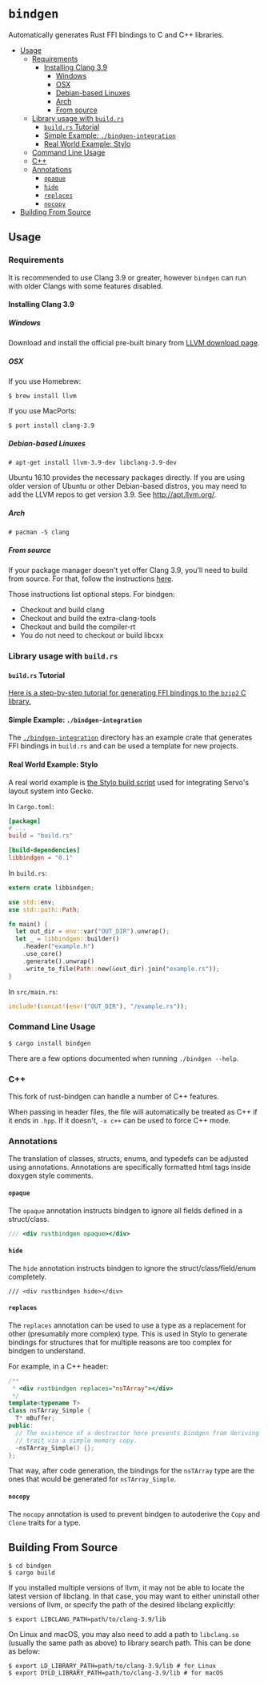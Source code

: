 # `bindgen`

Automatically generates Rust FFI bindings to C and C++ libraries.

<!-- START doctoc generated TOC please keep comment here to allow auto update -->
<!-- DON'T EDIT THIS SECTION, INSTEAD RE-RUN doctoc TO UPDATE -->


- [Usage](#usage)
  - [Requirements](#requirements)
    - [Installing Clang 3.9](#installing-clang-39)
      - [Windows](#windows)
      - [OSX](#osx)
      - [Debian-based Linuxes](#debian-based-linuxes)
      - [Arch](#arch)
      - [From source](#from-source)
  - [Library usage with `build.rs`](#library-usage-with-buildrs)
    - [`build.rs` Tutorial](#buildrs-tutorial)
    - [Simple Example: `./bindgen-integration`](#simple-example-bindgen-integration)
    - [Real World Example: Stylo](#real-world-example-stylo)
  - [Command Line Usage](#command-line-usage)
  - [C++](#c)
  - [Annotations](#annotations)
    - [`opaque`](#opaque)
    - [`hide`](#hide)
    - [`replaces`](#replaces)
    - [`nocopy`](#nocopy)
- [Building From Source](#building-from-source)

<!-- END doctoc generated TOC please keep comment here to allow auto update -->

## Usage

### Requirements

It is recommended to use Clang 3.9 or greater, however `bindgen` can run with
older Clangs with some features disabled.

#### Installing Clang 3.9

##### Windows

Download and install the official pre-built binary from
[LLVM download page](http://releases.llvm.org/download.html).

##### OSX

If you use Homebrew:

```
$ brew install llvm
```

If you use MacPorts:

```
$ port install clang-3.9
```

##### Debian-based Linuxes

```
# apt-get install llvm-3.9-dev libclang-3.9-dev
```

Ubuntu 16.10 provides the necessary packages directly. If you are using older
version of Ubuntu or other Debian-based distros, you may need to add the LLVM
repos to get version 3.9. See http://apt.llvm.org/.

##### Arch

```
# pacman -S clang
```

##### From source

If your package manager doesn't yet offer Clang 3.9, you'll need to build from
source. For that, follow the instructions
[here](http://clang.llvm.org/get_started.html).

Those instructions list optional steps. For bindgen:

* Checkout and build clang
* Checkout and build the extra-clang-tools
* Checkout and build the compiler-rt
* You do not need to checkout or build libcxx

### Library usage with `build.rs`

#### `build.rs` Tutorial

[Here is a step-by-step tutorial for generating FFI bindings to the `bzip2` C library.][tutorial]

[tutorial]: http://fitzgeraldnick.com/2016/12/14/using-libbindgen-in-build-rs.html

#### Simple Example: `./bindgen-integration`

The [`./bindgen-integration`][integration] directory has an example crate that
generates FFI bindings in `build.rs` and can be used a template for new
projects.

[integration]: ./bindgen-integration

#### Real World Example: Stylo

A real world example is [the Stylo build script][stylo-script] used for
integrating Servo's layout system into Gecko.

[stylo-script]: https://github.com/servo/servo/blob/master/components/style/build_gecko.rs

In `Cargo.toml`:

```toml
[package]
# ...
build = "build.rs"

[build-dependencies]
libbindgen = "0.1"
```

In `build.rs`:

```rust
extern crate libbindgen;

use std::env;
use std::path::Path;

fn main() {
  let out_dir = env::var("OUT_DIR").unwrap();
  let _ = libbindgen::builder()
    .header("example.h")
    .use_core()
    .generate().unwrap()
    .write_to_file(Path::new(&out_dir).join("example.rs"));
}
```

In `src/main.rs`:

```rust
include!(concat!(env!("OUT_DIR"), "/example.rs"));
```

### Command Line Usage

```
$ cargo install bindgen
```

There are a few options documented when running `./bindgen --help`.

### C++

This fork of rust-bindgen can handle a number of C++ features.

When passing in header files, the file will automatically be treated as C++ if
it ends in ``.hpp``. If it doesn't, ``-x c++`` can be used to force C++ mode.

### Annotations

The translation of classes, structs, enums, and typedefs can be adjusted using
annotations. Annotations are specifically formatted html tags inside doxygen
style comments.

#### `opaque`

The `opaque` annotation instructs bindgen to ignore all fields defined in
a struct/class.

```cpp
/// <div rustbindgen opaque></div>
```

#### `hide`

The `hide` annotation instructs bindgen to ignore the struct/class/field/enum
completely.

```
/// <div rustbindgen hide></div>
```

#### `replaces`

The `replaces` annotation can be used to use a type as a replacement for other
(presumably more complex) type. This is used in Stylo to generate bindings for
structures that for multiple reasons are too complex for bindgen to understand.

For example, in a C++ header:

```cpp
/**
 * <div rustbindgen replaces="nsTArray"></div>
 */
template<typename T>
class nsTArray_Simple {
  T* mBuffer;
public:
  // The existence of a destructor here prevents bindgen from deriving the Clone
  // trait via a simple memory copy.
  ~nsTArray_Simple() {};
};
```

That way, after code generation, the bindings for the `nsTArray` type are
the ones that would be generated for `nsTArray_Simple`.

#### `nocopy`

The `nocopy` annotation is used to prevent bindgen to autoderive the `Copy`
and `Clone` traits for a type.

## Building From Source

```
$ cd bindgen
$ cargo build
```

If you installed multiple versions of llvm, it may not be able to locate the
latest version of libclang. In that case, you may want to either uninstall
other versions of llvm, or specify the path of the desired libclang explicitly:
```
$ export LIBCLANG_PATH=path/to/clang-3.9/lib
```

On Linux and macOS, you may also need to add a path to `libclang.so` (usually
the same path as above) to library search path. This can be done as below:
```
$ export LD_LIBRARY_PATH=path/to/clang-3.9/lib # for Linux
$ export DYLD_LIBRARY_PATH=path/to/clang-3.9/lib # for macOS
```
